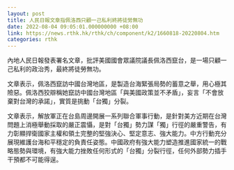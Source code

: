 ```yaml
---
layout: post
title: 人民日報文章指佩洛西只顧一己私利終將徒勞無功
date: 2022-08-04 09:05:01.000000000 +08:00
link: https://news.rthk.hk/rthk/ch/component/k2/1660818-20220804.htm
categories: rthk
---
```


內地人民日報發表署名文章，批評美國國會眾議院議長佩洛西竄台，是一場只顧一己私利的政治秀，最終將徒勞無功。

文章表示，佩洛西竄訪中國台灣地區，是製造台海緊張局勢的蓄意之舉，用心極其險惡。佩洛西狡辯稱她竄訪中國台灣地區「與美國政策並不矛盾」，妄言「不會放棄對台灣的承諾」，實質是挑動「台獨」分裂。

文章表示，解放軍正在台島周邊開展一系列聯合軍事行動，是針對美方近期在台灣問題上消極舉動採取的嚴正震懾，是對「台獨」勢力謀「獨」行徑的嚴重警告，有力彰顯捍衛國家主權和領土完整的堅強決心、堅定意志、強大能力。中方行動充分展現維護台海和平穩定的負責任姿態。中國政府有強大能力塑造推進國家統一的戰略態勢與環境，有強大能力挫敗任何形式的「台獨」分裂行徑，任何外部勢力插手干預都不可能得逞。
